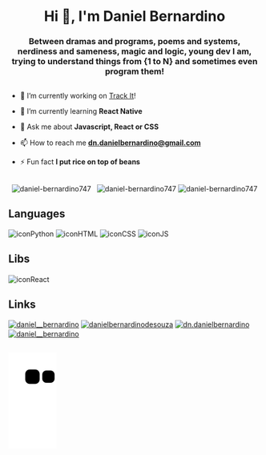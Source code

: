 <h1 align="center">Hi 👋, I'm Daniel Bernardino</h1>
<h3 align="center">Between dramas and programs, poems and systems, nerdiness and sameness, magic and logic, young dev I am, trying to understand things from {1 to N} and sometimes even program them!</h3>

##

- 🔭 I’m currently working on [Track It](https://github.com/daniel-bernardino747/TrackIt)!

- 🌱 I’m currently learning **React Native**

- 💬 Ask me about **Javascript, React or CSS**

- 📫 How to reach me **dn.danielbernardino@gmail.com**

- ⚡ Fun fact **I put rice on top of beans**

##

<div align="center">
  <img height="100em" align="center" src="https://github-readme-stats.vercel.app/api/top-langs?username=daniel-bernardino747&show_icons=true&locale=en&layout=compact" alt="daniel-bernardino747" />
  &nbsp;
  <img height="120em" align="center" src="https://github-readme-streak-stats.herokuapp.com/?user=daniel-bernardino747&" alt="daniel-bernardino747" />
  <img height="100em" align="center" src="https://github-readme-stats.vercel.app/api?username=daniel-bernardino747&show_icons=true&locale=en" alt="daniel-bernardino747" />
</div>

<div>
  <div>
    <h2>Languages</h2>
    <div>
      <img align="center" alt="iconPython" height="60" width="80" src="https://cdn.jsdelivr.net/gh/devicons/devicon/icons/python/python-plain.svg" />
      <img align="center" alt="iconHTML" height"60" width="80" src="https://cdn.jsdelivr.net/gh/devicons/devicon/icons/html5/html5-plain.svg" />
      <img align="center" alt="iconCSS" height"60" width="80" src="https://cdn.jsdelivr.net/gh/devicons/devicon/icons/css3/css3-plain.svg" />
      <img align="center" alt="iconJS" height"60" width="80" src="https://cdn.jsdelivr.net/gh/devicons/devicon/icons/javascript/javascript-plain.svg" />
    </div>
  </div>
  <div>
    <h2>Libs</h2>
    <div>
      <img align="center" alt="iconReact" height"60" width="80" src="https://cdn.jsdelivr.net/gh/devicons/devicon/icons/react/react-original.svg" />
    </div>
  </div>
</div>

## Links

<div>
  <a href="https://dev.to/daniel__bernardino" target="blank"><img align="center" src="https://raw.githubusercontent.com/rahuldkjain/github-profile-readme-generator/master/src/images/icons/Social/devto.svg" alt="daniel__bernardino" height="60" width="80" /></a>
  <a href="https://linkedin.com/in/danielbernardinodesouza" target="blank"><img align="center" src="https://raw.githubusercontent.com/rahuldkjain/github-profile-readme-generator/master/src/images/icons/Social/linked-in-alt.svg" alt="danielbernardinodesouza" height="60" width="80" /></a>
  <a href="https://codesandbox.com/dn.danielbernardino" target="blank"><img align="center" src="https://raw.githubusercontent.com/rahuldkjain/github-profile-readme-generator/master/src/images/icons/Social/codesandbox.svg" alt="dn.danielbernardino" height="60" width="80" /></a>
  <a href="https://instagram.com/daniel__bernardino" target="blank"><img align="center" src="https://raw.githubusercontent.com/rahuldkjain/github-profile-readme-generator/master/src/images/icons/Social/instagram.svg" alt="daniel__bernardino" height="60" width="80" /></a>
</div>

##

<div>
  <img align="center" src="https://github.com/daniel-bernardino747/daniel-bernardino747/blob/output/github-contribution-grid-snake.svg" alt="snake-animation"/>
</div>

